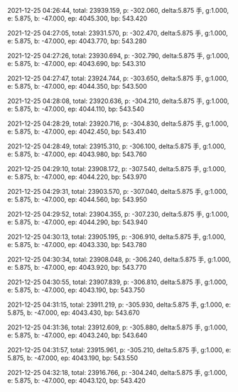 2021-12-25 04:26:44, total: 23939.159, p: -302.060, delta:5.875 手, g:1.000, e: 5.875, b: -47.000, ep: 4045.300, bp: 543.420

2021-12-25 04:27:05, total: 23931.570, p: -302.470, delta:5.875 手, g:1.000, e: 5.875, b: -47.000, ep: 4043.770, bp: 543.280

2021-12-25 04:27:26, total: 23930.694, p: -302.790, delta:5.875 手, g:1.000, e: 5.875, b: -47.000, ep: 4043.690, bp: 543.310

2021-12-25 04:27:47, total: 23924.744, p: -303.650, delta:5.875 手, g:1.000, e: 5.875, b: -47.000, ep: 4044.350, bp: 543.500

2021-12-25 04:28:08, total: 23920.636, p: -304.210, delta:5.875 手, g:1.000, e: 5.875, b: -47.000, ep: 4044.110, bp: 543.540

2021-12-25 04:28:29, total: 23920.716, p: -304.830, delta:5.875 手, g:1.000, e: 5.875, b: -47.000, ep: 4042.450, bp: 543.410

2021-12-25 04:28:49, total: 23915.310, p: -306.100, delta:5.875 手, g:1.000, e: 5.875, b: -47.000, ep: 4043.980, bp: 543.760

2021-12-25 04:29:10, total: 23908.172, p: -307.540, delta:5.875 手, g:1.000, e: 5.875, b: -47.000, ep: 4044.220, bp: 543.970

2021-12-25 04:29:31, total: 23903.570, p: -307.040, delta:5.875 手, g:1.000, e: 5.875, b: -47.000, ep: 4044.560, bp: 543.950

2021-12-25 04:29:52, total: 23904.355, p: -307.230, delta:5.875 手, g:1.000, e: 5.875, b: -47.000, ep: 4044.290, bp: 543.940

2021-12-25 04:30:13, total: 23905.195, p: -306.910, delta:5.875 手, g:1.000, e: 5.875, b: -47.000, ep: 4043.330, bp: 543.780

2021-12-25 04:30:34, total: 23908.048, p: -306.240, delta:5.875 手, g:1.000, e: 5.875, b: -47.000, ep: 4043.920, bp: 543.770

2021-12-25 04:30:55, total: 23907.839, p: -306.810, delta:5.875 手, g:1.000, e: 5.875, b: -47.000, ep: 4043.190, bp: 543.750

2021-12-25 04:31:15, total: 23911.219, p: -305.930, delta:5.875 手, g:1.000, e: 5.875, b: -47.000, ep: 4043.430, bp: 543.670

2021-12-25 04:31:36, total: 23912.609, p: -305.880, delta:5.875 手, g:1.000, e: 5.875, b: -47.000, ep: 4043.240, bp: 543.640

2021-12-25 04:31:57, total: 23915.961, p: -305.210, delta:5.875 手, g:1.000, e: 5.875, b: -47.000, ep: 4043.190, bp: 543.550

2021-12-25 04:32:18, total: 23916.766, p: -304.240, delta:5.875 手, g:1.000, e: 5.875, b: -47.000, ep: 4043.120, bp: 543.420